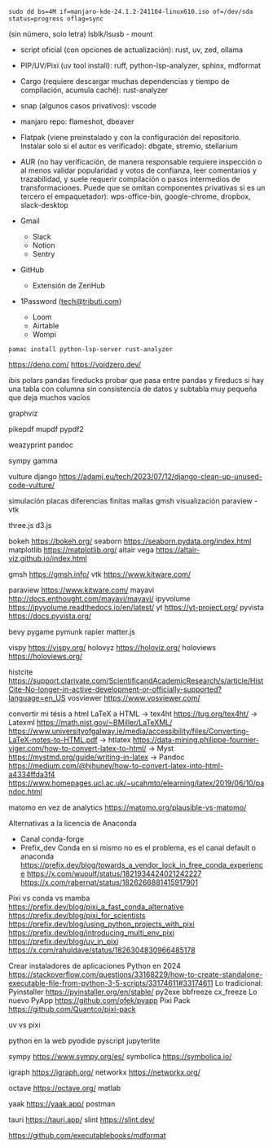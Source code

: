 ```
sudo dd bs=4M if=manjaro-kde-24.1.2-241104-linux610.iso of=/dev/sda status=progress oflag=sync
```

(sin número, solo letra) lsblk/lsusb - mount

- script oficial (con opciones de actualización): rust, uv, zed, ollama

- PIP/UV/Pixi (uv tool install): ruff, python-lsp-analyzer, sphinx, mdformat

- Cargo (requiere descargar muchas dependencias y tiempo de compilación, acumula
  caché): rust-analyzer

- snap (algunos casos privativos): vscode

- manjaro repo: flameshot, dbeaver

- Flatpak (viene preinstalado y con la configuración del repositorio. Instalar
  solo si el autor es verificado): dbgate, stremio, stellarium

- AUR (no hay verificación, de manera responsable requiere inspección o al menos
  validar popularidad y votos de confianza, leer comentarios y trazabilidad, y
  suele requerir compilación o pasos intermedios de transformaciones. Puede que
  se omitan componentes privativas si es un tercero el empaquetador):
  wps-office-bin, google-chrome, dropbox, slack-desktop

- Gmail

  - Slack
  - Notion
  - Sentry

- GitHub

  - Extensión de ZenHub

- 1Password (tech@tributi.com)

  - Loom
  - Airtable
  - Wompi

```{code}
pamac install python-lsp-server rust-analyzer
```

https://deno.com/ https://voidzero.dev/

ibis polars pandas fireducks probar que pasa entre pandas y fireducs si hay una
tabla con columna sin consistencia de datos y subtabla muy pequeña que deja
muchos vacíos

graphviz

pikepdf mupdf pypdf2

weazyprint pandoc

sympy gamma

vulture django
https://adamj.eu/tech/2023/07/12/django-clean-up-unused-code-vulture/

simulación placas diferencias finitas mallas gmsh visualización paraview - vtk

three.js d3.js

bokeh https://bokeh.org/ seaborn https://seaborn.pydata.org/index.html
matplotlib https://matplotlib.org/ altair vega
https://altair-viz.github.io/index.html

gmsh https://gmsh.info/ vtk https://www.kitware.com/

paraview https://www.kitware.com/ mayavi
http://docs.enthought.com/mayavi/mayavi/ ipyvolume
https://ipyvolume.readthedocs.io/en/latest/ yt https://yt-project.org/ pyvista
https://docs.pyvista.org/

bevy pygame pymunk rapier matter.js

vispy https://vispy.org/ holovyz https://holoviz.org/ holoviews
https://holoviews.org/

histcite
https://support.clarivate.com/ScientificandAcademicResearch/s/article/HistCite-No-longer-in-active-development-or-officially-supported?language=en_US
vosviewer https://www.vosviewer.com/

convertir mi tésis a html LaTeX a HTML -> tex4ht https://tug.org/tex4ht/ ->
Latexml https://math.nist.gov/~BMiller/LaTeXML/
https://www.universityofgalway.ie/media/accessibility/files/Converting-LaTeX-notes-to-HTML.pdf
-> htlatex
https://data-mining.philippe-fournier-viger.com/how-to-convert-latex-to-html/ ->
Myst https://mystmd.org/guide/writing-in-latex -> Pandoc
https://medium.com/@hjhuney/how-to-convert-latex-into-html-a4334ffda3f4
https://www.homepages.ucl.ac.uk/~ucahmto/elearning/latex/2019/06/10/pandoc.html

matomo en vez de analytics https://matomo.org/plausible-vs-matomo/

Alternativas a la licencia de Anaconda

- Canal conda-forge
- Prefix_dev Conda en si mismo no es el problema, es el canal default o anaconda
  https://prefix.dev/blog/towards_a_vendor_lock_in_free_conda_experience
  https://x.com/wuoulf/status/1821934424021242227
  https://x.com/rabernat/status/1826266881415917901

Pixi vs conda vs mamba https://prefix.dev/blog/pixi_a_fast_conda_alternative
https://prefix.dev/blog/pixi_for_scientists
https://prefix.dev/blog/using_python_projects_with_pixi
https://prefix.dev/blog/introducing_multi_env_pixi
https://prefix.dev/blog/uv_in_pixi
https://x.com/rahuldave/status/1826304830966485178

Crear instaladores de aplicaciones Python en 2024
https://stackoverflow.com/questions/33168229/how-to-create-standalone-executable-file-from-python-3-5-scripts/33174611#33174611
Lo tradicional: Pyinstaller https://pyinstaller.org/en/stable/ py2exe bbfreeze
cx_freeze Lo nuevo PyApp https://github.com/ofek/pyapp Pixi Pack
https://github.com/Quantco/pixi-pack

uv vs pixi

python en la web pyodide pyscript jupyterlite

sympy https://www.sympy.org/es/ symbolica https://symbolica.io/

igraph https://igraph.org/ networkx https://networkx.org/

octave https://octave.org/ matlab

yaak https://yaak.app/ postman

tauri https://tauri.app/ slint https://slint.dev/

https://github.com/executablebooks/mdformat
